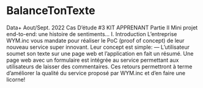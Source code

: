 # BalanceTonTexte
Data+ Aout/Sept. 2022 Cas D’étude #3 KIT APPRENANT Partie II Mini projet end-to-end: une histoire de sentiments... 
I. Introduction L’entreprise WYM.inc vous mandate pour réaliser le PoC (proof of concept) de leur nouveau service super innovant.
Leur concept est simple: 
— L’utilisateur soumet son texte sur une page web et l’application en fait un résumé. Une page web avec un formulaire est intégrée au service permettant aux utilisateurs de laisser des commentaires. Ces retours permettront à terme d’améliorer la qualité du service proposé par WYM.inc et d’en faire une licorne!
